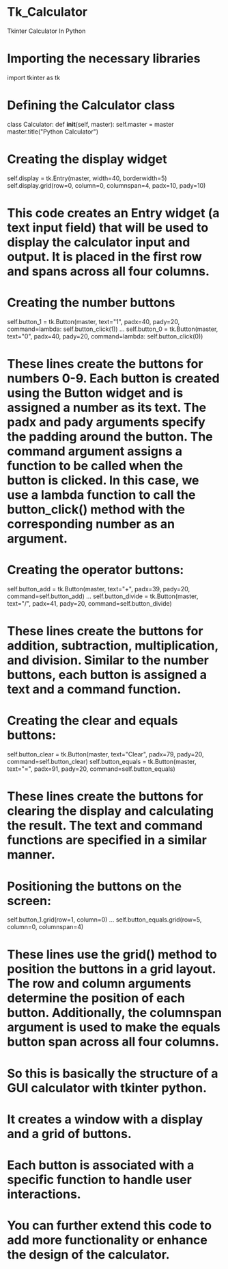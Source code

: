 # Tk_Calculator
Tkinter Calculator  In Python


# Importing the necessary libraries
import tkinter as tk



# Defining the Calculator class
class Calculator:
    def __init__(self, master):
        self.master = master
        master.title("Python Calculator")
 
 
 
# Creating the display widget
self.display = tk.Entry(master, width=40, borderwidth=5)
self.display.grid(row=0, column=0, columnspan=4, padx=10, pady=10)




# This code creates an Entry widget (a text input field) that will be used to display the calculator input and output. It is placed in the first row and spans across all four columns.

# Creating the number buttons
self.button_1 = tk.Button(master, text="1", padx=40, pady=20, command=lambda: self.button_click(1))
...
self.button_0 = tk.Button(master, text="0", padx=40, pady=20, command=lambda: self.button_click(0))



# These lines create the buttons for numbers 0-9. Each button is created using the Button widget and is assigned a number as its text. The padx and pady arguments specify the padding around the button. The command argument assigns a function to be called when the button is clicked. In this case, we use a lambda function to call the button_click() method with the corresponding number as an argument.

# Creating the operator buttons:
self.button_add = tk.Button(master, text="+", padx=39, pady=20, command=self.button_add)
...
self.button_divide = tk.Button(master, text="/", padx=41, pady=20, command=self.button_divide)



# These lines create the buttons for addition, subtraction, multiplication, and division. Similar to the number buttons, each button is assigned a text and a command function.

# Creating the clear and equals buttons:
self.button_clear = tk.Button(master, text="Clear", padx=79, pady=20, command=self.button_clear)
self.button_equals = tk.Button(master, text="=", padx=91, pady=20, command=self.button_equals)



# These lines create the buttons for clearing the display and calculating the result. The text and command functions are specified in a similar manner.

# Positioning the buttons on the screen:
self.button_1.grid(row=1, column=0)
...
self.button_equals.grid(row=5, column=0, columnspan=4)



# These lines use the grid() method to position the buttons in a grid layout. The row and column arguments determine the position of each button. Additionally, the columnspan argument is used to make the equals button span across all four columns.


# So this is basically the structure of a GUI calculator with tkinter python. 
# It creates a window with a display and a grid of buttons. 
# Each button is associated with a specific function to handle user interactions. 
# You can further extend this code to add more functionality or enhance the design of the calculator.
